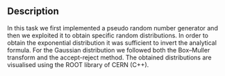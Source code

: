 ## Description

In this task we first implemented a pseudo random number generator and then we exploited it to obtain specific random distributions. In order to obtain the exponential distribution it was sufficient to invert the analytical formula. For the Gaussian distribution we followed both the Box–Muller transform and the accept-reject method. The obtained distributions are visualised using the ROOT library of CERN (C++).  

